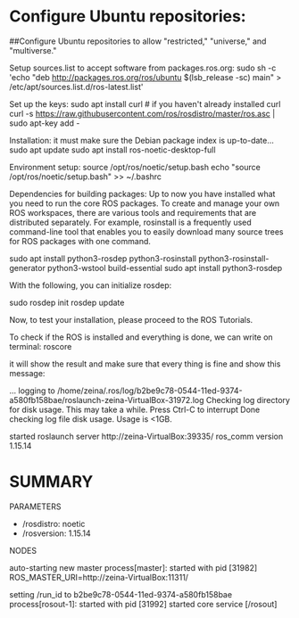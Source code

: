 Configure  Ubuntu repositories:
========

##Configure  Ubuntu repositories to allow "restricted," "universe," and "multiverse."

Setup sources.list  to accept software from packages.ros.org:
sudo sh -c 'echo "deb http://packages.ros.org/ros/ubuntu $(lsb_release -sc) main" > /etc/apt/sources.list.d/ros-latest.list'

Set up the keys:
sudo apt install curl # if you haven't already installed curl
curl -s https://raw.githubusercontent.com/ros/rosdistro/master/ros.asc | sudo apt-key add -

Installation:
it must make sure the Debian package index is up-to-date...
sudo apt update
sudo apt install ros-noetic-desktop-full

Environment setup:
source /opt/ros/noetic/setup.bash
echo "source /opt/ros/noetic/setup.bash" >> ~/.bashrc

Dependencies for building packages:
Up to now you have installed what you need to run the core ROS packages. To create and manage your own ROS workspaces, there are various tools and requirements that are distributed separately. For example, rosinstall is a frequently used command-line tool that enables you to easily download many source trees for ROS packages with one command. 

sudo apt install python3-rosdep python3-rosinstall python3-rosinstall-generator python3-wstool build-essential
sudo apt install python3-rosdep

With the following, you can initialize rosdep:

sudo rosdep init
rosdep update

Now, to test your installation, please proceed to the ROS Tutorials. 

To check if the ROS is installed and everything is done, we can write on terminal:
roscore

it will show the result and make sure that every thing is fine and show this message:

... logging to /home/zeina/.ros/log/b2be9c78-0544-11ed-9374-a580fb158bae/roslaunch-zeina-VirtualBox-31972.log
Checking log directory for disk usage. This may take a while.
Press Ctrl-C to interrupt
Done checking log file disk usage. Usage is <1GB.

started roslaunch server http://zeina-VirtualBox:39335/
ros_comm version 1.15.14


SUMMARY
========

PARAMETERS
 * /rosdistro: noetic
 * /rosversion: 1.15.14

NODES

auto-starting new master
process[master]: started with pid [31982]
ROS_MASTER_URI=http://zeina-VirtualBox:11311/

setting /run_id to b2be9c78-0544-11ed-9374-a580fb158bae
process[rosout-1]: started with pid [31992]
started core service [/rosout]


